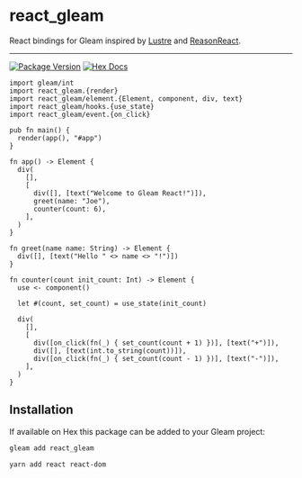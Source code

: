 # react_gleam

React bindings for Gleam inspired by [Lustre](https://github.com/hayleigh-dot-dev/gleam-lustre/blob/main/src/lustre/attribute.gleam) and [ReasonReact](https://reasonml.github.io/reason-react/).

---

[![Package Version](https://img.shields.io/hexpm/v/react_gleam)](https://hex.pm/packages/react_gleam)
[![Hex Docs](https://img.shields.io/badge/hex-docs-ffaff3)](https://hexdocs.pm/react_gleam/)

```gleam
import gleam/int
import react_gleam.{render}
import react_gleam/element.{Element, component, div, text}
import react_gleam/hooks.{use_state}
import react_gleam/event.{on_click}

pub fn main() {
  render(app(), "#app")
}

fn app() -> Element {
  div(
    [],
    [
      div([], [text("Welcome to Gleam React!")]),
      greet(name: "Joe"),
      counter(count: 6),
    ],
  )
}

fn greet(name name: String) -> Element {
  div([], [text("Hello " <> name <> "!")])
}

fn counter(count init_count: Int) -> Element {
  use <- component()

  let #(count, set_count) = use_state(init_count)

  div(
    [],
    [
      div([on_click(fn(_) { set_count(count + 1) })], [text("+")]),
      div([], [text(int.to_string(count))]),
      div([on_click(fn(_) { set_count(count - 1) })], [text("-")]),
    ],
  )
}

```

## Installation

If available on Hex this package can be added to your Gleam project:

```sh
gleam add react_gleam

yarn add react react-dom
```
